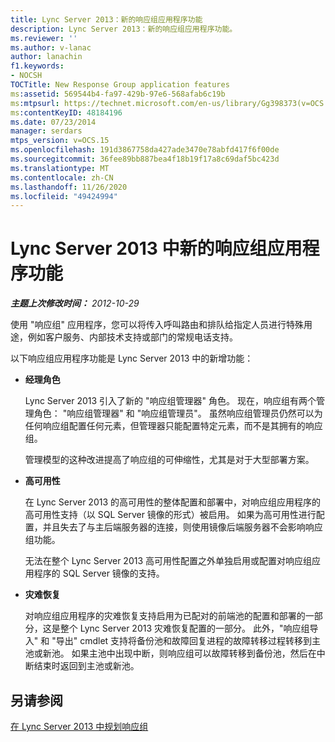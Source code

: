 ```yaml
---
title: Lync Server 2013：新的响应组应用程序功能
description: Lync Server 2013：新的响应组应用程序功能。
ms.reviewer: ''
ms.author: v-lanac
author: lanachin
f1.keywords:
- NOCSH
TOCTitle: New Response Group application features
ms:assetid: 569544b4-fa97-429b-97e6-568afab6c19b
ms:mtpsurl: https://technet.microsoft.com/en-us/library/Gg398373(v=OCS.15)
ms:contentKeyID: 48184196
ms.date: 07/23/2014
manager: serdars
mtps_version: v=OCS.15
ms.openlocfilehash: 191d3867758da427ade3470e78abfd417f6f00de
ms.sourcegitcommit: 36fee89bb887bea4f18b19f17a8c69daf5bc423d
ms.translationtype: MT
ms.contentlocale: zh-CN
ms.lasthandoff: 11/26/2020
ms.locfileid: "49424994"
---
```

# <a name="new-response-group-application-features-in-lync-server-2013"></a>Lync Server 2013 中新的响应组应用程序功能

<div data-xmlns="http://www.w3.org/1999/xhtml">

<div class="topic" data-xmlns="http://www.w3.org/1999/xhtml" data-msxsl="urn:schemas-microsoft-com:xslt" data-cs="https://msdn.microsoft.com/">

<div data-asp="https://msdn2.microsoft.com/asp">



</div>

<div id="mainSection">

<div id="mainBody">

<span> </span>

_**主题上次修改时间：** 2012-10-29_

使用 "响应组" 应用程序，您可以将传入呼叫路由和排队给指定人员进行特殊用途，例如客户服务、内部技术支持或部门的常规电话支持。

以下响应组应用程序功能是 Lync Server 2013 中的新增功能：

  - **经理角色**
    
    Lync Server 2013 引入了新的 "响应组管理器" 角色。 现在，响应组有两个管理角色： "响应组管理器" 和 "响应组管理员"。 虽然响应组管理员仍然可以为任何响应组配置任何元素，但管理器只能配置特定元素，而不是其拥有的响应组。
    
    管理模型的这种改进提高了响应组的可伸缩性，尤其是对于大型部署方案。

  - **高可用性**
    
    在 Lync Server 2013 的高可用性的整体配置和部署中，对响应组应用程序的高可用性支持（以 SQL Server 镜像的形式）被启用。 如果为高可用性进行配置，并且失去了与主后端服务器的连接，则使用镜像后端服务器不会影响响应组功能。
    
    无法在整个 Lync Server 2013 高可用性配置之外单独启用或配置对响应组应用程序的 SQL Server 镜像的支持。

  - **灾难恢复**
    
    对响应组应用程序的灾难恢复支持启用为已配对的前端池的配置和部署的一部分，这是整个 Lync Server 2013 灾难恢复配置的一部分。 此外，"响应组导入" 和 "导出" cmdlet 支持将备份池和故障回复进程的故障转移过程转移到主池或新池。 如果主池中出现中断，则响应组可以故障转移到备份池，然后在中断结束时返回到主池或新池。

<div id="sectionSection0" class="section">

</div>

<div>

## <a name="see-also"></a>另请参阅


[在 Lync Server 2013 中规划响应组](lync-server-2013-planning-for-response-groups.md)  
  

</div>

</div>

<span> </span>

</div>

</div>

</div>

